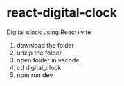 # react-digital-clock
Digital clock using React+vite

1. download the folder
2. unzip the folder
3. open folder in vscode
4. cd digital_clock
5. npm run dev
